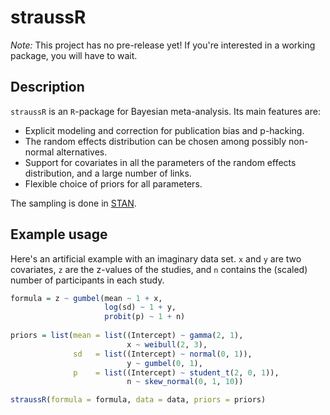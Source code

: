 # straussR

*Note:* This project has no pre-release yet! If you're interested in a working package, you will have to wait.

## Description

`straussR` is an `R`-package for Bayesian meta-analysis. Its main features are:

* Explicit modeling and correction for publication bias and p-hacking.
* The random effects distribution can be chosen among possibly non-normal alternatives.
* Support for covariates in all the parameters of the random effects distribution, and a large number of links.
* Flexible choice of priors for all parameters.

The sampling is done in [STAN](mc-stan.org/).

## Example usage

Here's an artificial example with an imaginary data set. `x` and `y` are two covariates, `z` are 
the z-values of the studies, and `n` contains the (scaled) number of participants in each study.

```r
formula = z ~ gumbel(mean ~ 1 + x, 
                     log(sd) ~ 1 + y, 
                     probit(p) ~ 1 + n)
                     
priors = list(mean = list((Intercept) ~ gamma(2, 1),
                          x ~ weibull(2, 3),
              sd   = list((Intercept) ~ normal(0, 1)),
                          y ~ gumbel(0, 1),
              p    = list((Intercept) ~ student_t(2, 0, 1)),
                          n ~ skew_normal(0, 1, 10))

straussR(formula = formula, data = data, priors = priors)
```
